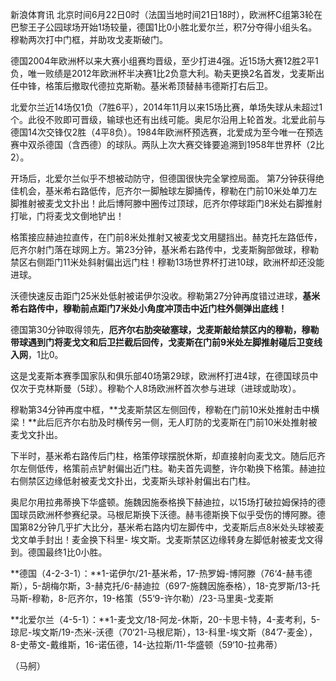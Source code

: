 
新浪体育讯
北京时间6月22日0时（法国当地时间21日18时），欧洲杯C组第3轮在巴黎王子公园球场开始1场较量，德国1比0小胜北爱尔兰，积7分夺得小组头名。穆勒两次打中门框，并助攻戈麦斯破门。


德国2004年欧洲杯以来大赛小组赛均晋级，至少打进4强。近15场大赛12胜2平1负，唯一败绩是2012年欧洲杯半决赛1比2负意大利。勒夫更换2名首发，戈麦斯出任中锋，格策后撤取代德拉克斯勒。基米希顶替赫韦德斯打右后卫。



北爱尔兰近14场仅1负（7胜6平），2014年11月以来15场比赛，单场失球从未超过1个。此役不败即可晋级，输球也还有出线可能。奥尼尔沿用上轮首发。北爱此前与德国14次交锋仅2胜（4平8负）。1984年欧洲杯预选赛，北爱成为至今唯一在预选赛中双杀德国（含西德）的球队。两队上次大赛交锋要追溯到1958年世界杯（2比2）。


开场后，北爱尔兰似乎不想被动防守，但德国很快完全掌控局面。
第7分钟获得绝佳机会，基米希右路低传，厄齐尔一脚触球左脚捅传，穆勒在门前10米处单刀左脚推射被麦戈文扑出！此后博阿滕中圈传过顶球，厄齐尔停球距门8米处右脚推射打呲，门将麦戈文倒地铲出！


格策接应赫迪拉直传，在门前8米处推射又被麦戈文用腿挡出。赫克托左路低传，厄齐尔射门落在球网上方。第23分钟，基米希右路传中，戈麦斯胸部做球，穆勒禁区右侧距门11米处斜射偏出远门柱！穆勒13场世界杯打进10球，欧洲杯却还没能进球。


沃德快速反击距门25米处低射被诺伊尔没收。穆勒第27分钟再度错过进球，**基米希右路传中，穆勒前点距门7米处小角度冲顶击中近门柱外侧弹出底线！**


德国第30分钟取得领先，**厄齐尔右肋突破塞球，戈麦斯敲给禁区内的穆勒，穆勒带球遇到门将麦戈文和后卫拦截后回传，戈麦斯在门前9米处左脚推射碰后卫变线入网**，1比0。


这是戈麦斯本赛季国家队和俱乐部40场第29球，欧洲杯打进4球，在德国球员中仅次于克林斯曼（5球）。穆勒个人8场欧洲杯首次参与进球（进球或助攻）。


穆勒第34分钟再度中框，**戈麦斯禁区左侧回传，穆勒在门前10米处推射击中横梁！**此后厄齐尔右肋及时横传另一侧，无人盯防的戈麦斯在门前10米处推射被麦戈文扑出。


下半时，基米希右路传后门柱，格策停球摆脱休斯，却直接射向麦戈文。随后厄齐尔左侧低传，格策前点铲射偏出近门柱。勒夫首先调整，许尔勒换下格策。赫迪拉右侧禁区边缘低射被麦戈文扑出，戈麦斯头球补射偏出右门柱。


奥尼尔用拉弗蒂换下华盛顿。施魏因施泰格换下赫迪拉，以15场打破拉姆保持的德国球员欧洲杯参赛纪录。马根尼斯换下沃德。赫韦德斯换下似乎受伤的博阿滕。德国第82分钟几乎扩大比分，基米希右路内切左脚传中，戈麦斯后点8米处头球被麦戈文单手封出！麦金换下科里-
埃文斯。戈麦斯禁区边缘转身左脚低射被麦戈文得到。德国最终1比0小胜。


**德国（4-2-3-1）：**1-诺伊尔/21-基米希，17-热罗姆-博阿滕（76‘4-赫韦德斯），5-胡梅尔斯，3-赫克托/6-赫迪拉（69’7-施魏因施泰格），18-克罗斯/13-托马斯-穆勒，8-厄齐尔，19-格策（55‘9-许尔勒）/23-马里奥-戈麦斯

**北爱尔兰（4-5-1）：**1-麦戈文/18-阿龙-休斯，20-卡思卡特，4-麦考利，5-琼尼-埃文斯/19-杰米-沃德（70‘21-马根尼斯），13-科里-埃文斯（84’7-麦金），8-史蒂文-戴维斯，16-诺伍德，14-达拉斯/11-华盛顿（59‘10-拉弗蒂）

（马舸）

